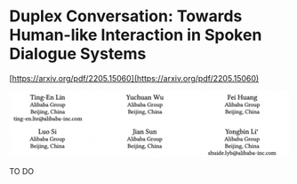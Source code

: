 # Duplex Conversation: Towards Human-like Interaction in Spoken Dialogue Systems

[https://arxiv.org/pdf/2205.15060](https://arxiv.org/pdf/2205.15060)

![Screenshot 2024-08-09 at 12.40.00.png](Duplex%20Conversation:%20Towards%20Human-like%20Interaction%20in%20Spoken%20Dialogue%20Systems/Screenshot_2024-08-09_at_12.40.00.png)

TO DO